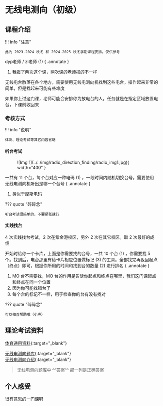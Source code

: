 # 无线电测向（初级）

<!-- !!! tip "说明"

    此文档正在更新中…… -->

## 课程介绍

!!! info "注意"

    此为 2023-2024 秋冬 和 2024-2025 秋冬学期课程安排，仅供参考

dyp老师 / zl老师 (1)
{ .annotate }

1. 我报了两次这个课，两次课的老师报的不一样

无线电台散落在各个地方，需要使用无线电测向机找到这些电台，操作起来非常的简单，但是找起来可能有些难度

如果你上过这门课，老师可能会安排你为放电台的人，任务就是在指定区域放置电台，下课前收回来

### 考核方式

!!! info "说明"

    体测、理论考试等其它内容省略

#### 听台考试

<figure markdown="span">
    ![Img 1](../../img/radio_direction_finding/radio_img1.jpg){ width="400" }
</figure>

一共有 11 个台，每个台对应一种电码 (1) ，一段时间内随机切换台号，需要使用无线电测向机听出是哪一个台号
{ .annotate }

1. 类似于摩斯电码

??? quote "碎碎念"

    听台考试很简单的，不要紧张就行

#### 实践找台

4 次实践找台考试，2 次在紫金港校区，另外 2 次在其它校区。取 2 次最好的成绩

开始时给你一个卡片，上面是你需要找的台号，一共 10 个台 (1) ，你需要找 5 个。找到后，电台那里有给卡片相应位置做标记 (3) 的工具。全部找完再返回起点（终点）即可，根据你所用的时间和找到台的数量 (2) 进行排名
{ .annotate }

1. MO 台不需要找，MO 台的作用是告诉你起点和终点在哪里，我们这门课起点和终点在同一个位置
2. 因为你可能找错台了
3. 每个台的标记不一样，用于检查你的台有没有找对

??? quote "碎碎念"

    可以相互帮助哦（小声）

## 理论考试资料

[体育通用资料](./index.md#体育理论考试通用资料){:target="_blank"}

[无线电测向题库](../../file/PE/radio_doc1.pdf){:target="_blank"}<br/>
[无线电测向介绍](../../file/PE/radio_doc2.pdf){:target="_blank"}

> 无线电测向题库中 ^^答案^^ 那一列是正确答案

## 个人感受

很有意思的一门课呀